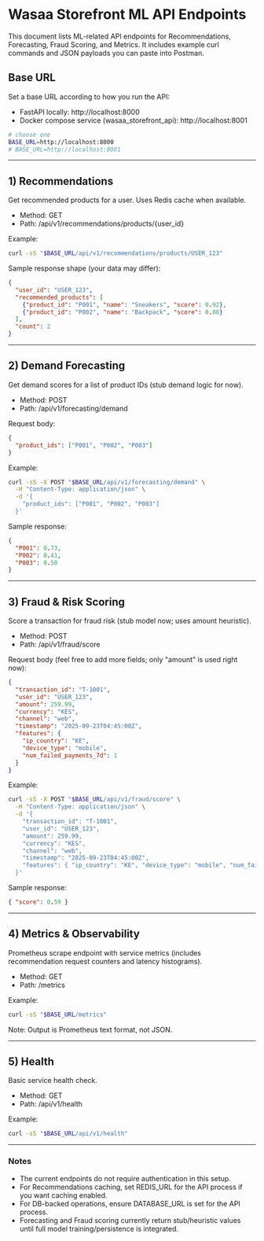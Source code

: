 # Wasaa Storefront ML API Endpoints

This document lists ML-related API endpoints for Recommendations, Forecasting, Fraud Scoring, and Metrics. It includes example curl commands and JSON payloads you can paste into Postman.

## Base URL

Set a base URL according to how you run the API:

- FastAPI locally: http://localhost:8000
- Docker compose service (wasaa_storefront_api): http://localhost:8001

```bash
# choose one
BASE_URL=http://localhost:8000
# BASE_URL=http://localhost:8001
```

---

## 1) Recommendations

Get recommended products for a user. Uses Redis cache when available.

- Method: GET
- Path: /api/v1/recommendations/products/{user_id}

Example:
```bash
curl -sS "$BASE_URL/api/v1/recommendations/products/USER_123"
```
Sample response shape (your data may differ):
```json
{
  "user_id": "USER_123",
  "recommended_products": [
    {"product_id": "P001", "name": "Sneakers", "score": 0.92},
    {"product_id": "P002", "name": "Backpack", "score": 0.88}
  ],
  "count": 2
}
```

---

## 2) Demand Forecasting

Get demand scores for a list of product IDs (stub demand logic for now).

- Method: POST
- Path: /api/v1/forecasting/demand

Request body:
```json
{
  "product_ids": ["P001", "P002", "P003"]
}
```
Example:
```bash
curl -sS -X POST "$BASE_URL/api/v1/forecasting/demand" \
  -H "Content-Type: application/json" \
  -d '{
    "product_ids": ["P001", "P002", "P003"]
  }'
```
Sample response:
```json
{
  "P001": 0.73,
  "P002": 0.41,
  "P003": 0.50
}
```

---

## 3) Fraud & Risk Scoring

Score a transaction for fraud risk (stub model now; uses amount heuristic).

- Method: POST
- Path: /api/v1/fraud/score

Request body (feel free to add more fields; only "amount" is used right now):
```json
{
  "transaction_id": "T-1001",
  "user_id": "USER_123",
  "amount": 259.99,
  "currency": "KES",
  "channel": "web",
  "timestamp": "2025-09-23T04:45:00Z",
  "features": {
    "ip_country": "KE",
    "device_type": "mobile",
    "num_failed_payments_7d": 1
  }
}
```
Example:
```bash
curl -sS -X POST "$BASE_URL/api/v1/fraud/score" \
  -H "Content-Type: application/json" \
  -d '{
    "transaction_id": "T-1001",
    "user_id": "USER_123",
    "amount": 259.99,
    "currency": "KES",
    "channel": "web",
    "timestamp": "2025-09-23T04:45:00Z",
    "features": { "ip_country": "KE", "device_type": "mobile", "num_failed_payments_7d": 1 }
  }'
```
Sample response:
```json
{ "score": 0.59 }
```

---

## 4) Metrics & Observability

Prometheus scrape endpoint with service metrics (includes recommendation request counters and latency histograms).

- Method: GET
- Path: /metrics

Example:
```bash
curl -sS "$BASE_URL/metrics"
```
Note: Output is Prometheus text format, not JSON.

---

## 5) Health

Basic service health check.

- Method: GET
- Path: /api/v1/health

Example:
```bash
curl -sS "$BASE_URL/api/v1/health"
```

---

### Notes
- The current endpoints do not require authentication in this setup.
- For Recommendations caching, set REDIS_URL for the API process if you want caching enabled.
- For DB-backed operations, ensure DATABASE_URL is set for the API process.
- Forecasting and Fraud scoring currently return stub/heuristic values until full model training/persistence is integrated.
